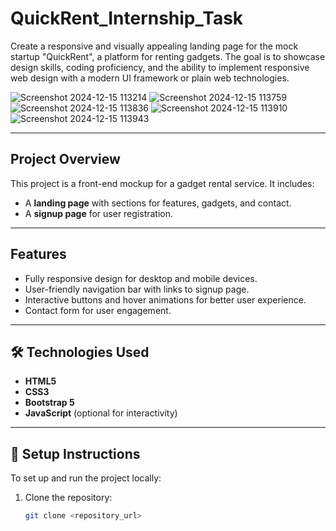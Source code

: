 # QuickRent_Internship_Task
Create a responsive and visually appealing landing page for the mock startup "QuickRent", a platform for renting gadgets. The goal is to showcase design skills, coding proficiency, and the ability to implement responsive web design with a modern UI framework or plain web technologies.



![Screenshot 2024-12-15 113214](https://github.com/user-attachments/assets/116b68b7-e4cd-416f-a88a-f32fd5922cc8)
![Screenshot 2024-12-15 113759](https://github.com/user-attachments/assets/0e86d6c9-b1ba-4b62-afab-704dcd890079)
![Screenshot 2024-12-15 113836](https://github.com/user-attachments/assets/4d7762bd-e541-42d5-ac0a-e5a7cf659378)
![Screenshot 2024-12-15 113910](https://github.com/user-attachments/assets/8e759d67-eef7-4d62-b022-f7e2acfb029c)
![Screenshot 2024-12-15 113943](https://github.com/user-attachments/assets/afb80b27-066e-4d9a-ac92-538d54504c7a)


---

##  Project Overview

This project is a front-end mockup for a gadget rental service. It includes:
- A **landing page** with sections for features, gadgets, and contact.
- A **signup page** for user registration.

---

## Features

- Fully responsive design for desktop and mobile devices.
- User-friendly navigation bar with links to signup page.
- Interactive buttons and hover animations for better user experience.
- Contact form for user engagement.

---

## 🛠️ Technologies Used

- **HTML5**
- **CSS3**
- **Bootstrap 5**
- **JavaScript** (optional for interactivity)

---

## 🚀 Setup Instructions

To set up and run the project locally:

1. Clone the repository:
   ```bash
   git clone <repository_url>


